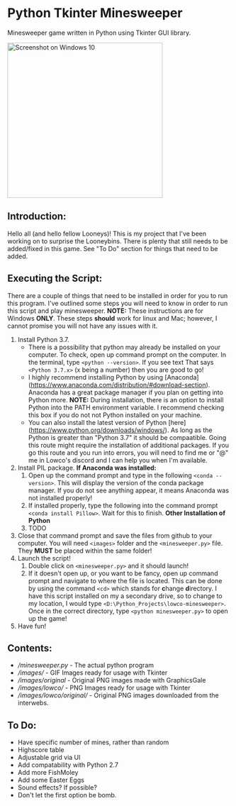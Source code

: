 Python Tkinter Minesweeper
===========================

Minesweeper game written in Python using Tkinter GUI library.

<img src="https://i.imgur.com/vqYzYh9.png" alt="Screenshot on Windows 10" height="350"/>

Introduction:
----------
Hello all (and hello fellow Looneys)! This is my project that I've been working on to surprise the Looneybins. There is plenty that still needs to be added/fixed in this game. See "To Do" section for things that need to be added.

Executing the Script:
----------
There are a couple of things that need to be installed in order for you to run this program. I've outlined some steps you will need to know in order to run this script and play minesweeper. **NOTE:** These instructions are for Windows **ONLY**. These steps **should** work for linux and Mac; however, I cannot promise you will not have any issues with it.

1. Install Python 3.7.
    * There is a possibility that python may already be installed on your computer. To check, open up command prompt on the computer. In the terminal, type `<python --version>`. If you see text That says `<Python 3.7.x>` (x being a number) then you are good to go!
    * I highly recommend installing Python by using [Anaconda] (https://www.anaconda.com/distribution/#download-section). Anaconda has a great package manager if you plan on getting into Python more. **NOTE:** During installation, there is an option to install Python into the PATH environment variable. I recommend checking this box if you do not not Python installed on your machine.
    * You can also install the latest version of Python [here] (https://www.python.org/downloads/windows/). As long as the Python is greater than "Python 3.7" it should be compaatible. Going this route might require the installation of additional packages. If you go this route and you run into errors, you will need to find me or "@" me in Lowco's discord and I can help you when I'm available.
1. Install PIL package.
    **If Anaconda was installed:**
    1. Open up the command prompt and type in the following `<conda --version>`. This will display the version of the conda package manager. If you do not see anything appear, it means Anaconda was not installed properly!
    1. If installed properly, type the following into the command prompt `<conda install Pillow>`. Wait for this to finish.
    **Other Installation of Python**
    1. TODO
1. Close that command prompt and save the files from github to your computer. You will need `<images>` folder and the `<minesweeper.py>` file. They **MUST** be placed within the same folder!
1. Launch the script!
    1. Double click on `<minesweeper.py>` and it should launch!
    1. If it doesn't open up, or you want to be fancy, open up command prompt and navigate to where the file is located. This can be done by using the command `<cd>` which stands for **c**hange **d**irectory. I have this script installed on my a secondary drive, so to change to my location, I would type `<D:\Python_Projects\lowco-minesweeper>`. Once in the correct directory, type `<python minesweeper.py>` to open up the game!
1. Have fun!


Contents:
----------
- */minesweeper.py* - The actual python program
- */images/* - GIF Images ready for usage with Tkinter
- */images/original* - Original PNG images made with GraphicsGale
- */images/lowco/* - PNG Images ready for usage with Tkinter
- */images/lowco/original/* - Original PNG images downloaded from the interwebs.

To Do:
----------
- Have specific number of mines, rather than random
- Highscore table
- Adjustable grid via UI
- Add compatability with Python 2.7
- Add more FishMoley
- Add some Easter Eggs
- Sound effects? If possible?
- Don't let the first option be bomb.
